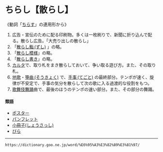 # ちらし【散らし】

《動詞「[ちらす](https://dictionary.goo.ne.jp/word/%E6%95%A3%E3%82%89%E3%81%99/#jn-145432)」の連用形から》
1. 広告・宣伝のために配る印刷物。多くは一枚刷りで、新聞に折り込んで配る。散らし広告。「大売り出しの散らし」
2. 「[散らし鮨 (ずし)](https://dictionary.goo.ne.jp/word/%E6%95%A3%E3%82%89%E3%81%97%E9%AE%A8/#jn-145428) 」の略。
3. 「[散らし模様](https://dictionary.goo.ne.jp/word/%E6%95%A3%E3%82%89%E3%81%97%E6%A8%A1%E6%A7%98/#jn-145430)」の略。
4. 「[散らし書き](https://dictionary.goo.ne.jp/word/%E6%95%A3%E3%82%89%E3%81%97%E6%9B%B8/#jn-145423)」の略。
5. [カルタ](https://dictionary.goo.ne.jp/word/%E6%AD%8C%E7%95%99%E5%A4%9A/#jn-46488)で、取り札をまき散らしておいて、争い取る遊び方。また、その取り札。
6. [地歌](https://dictionary.goo.ne.jp/word/%E5%9C%B0%E6%AD%8C/#jn-93455)・[箏曲 (そうきょく)](https://dictionary.goo.ne.jp/word/%E7%AE%8F%E6%9B%B2/#jn-128289) で、[手事 (てごと)](https://dictionary.goo.ne.jp/word/%E6%89%8B%E4%BA%8B/#jn-151277) の最終部分。テンポが速く、旋律が不安定で、手事の気分を散らして次の歌に入る過渡的な役割をもつ。
7. [歌舞伎舞踊](https://dictionary.goo.ne.jp/word/%E6%AD%8C%E8%88%9E%E4%BC%8E%E8%88%9E%E8%B8%8A/#jn-44144)曲で、最後のほうのテンポの速い部分。また、その部分の舞踊。
    

#### 類語

-   [ポスター](https://dictionary.goo.ne.jp/word/%E3%83%9D%E3%82%B9%E3%82%BF%E3%83%BC/#jn-204058)
-   [パンフレット](https://dictionary.goo.ne.jp/word/%E3%83%91%E3%83%B3%E3%83%95%E3%83%AC%E3%83%83%E3%83%88/#jn-182019)
-   [小冊子(しょうさっし)](https://dictionary.goo.ne.jp/word/%E5%B0%8F%E5%86%8A%E5%AD%90/#jn-108456)
-   [びら](https://dictionary.goo.ne.jp/word/%E7%89%87_%28%E3%81%B3%E3%82%89%29/#jn-188247)

---
`https://dictionary.goo.ne.jp/word/%E6%95%A3%E3%82%89%E3%81%97/`